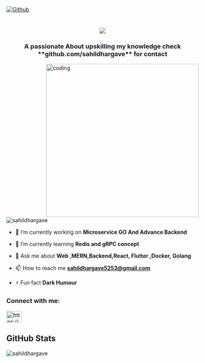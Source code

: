 [![Github](https://img.shields.io/github/followers/sahildhargave?label=Follow&style=social)](https://github.com/sahildhargave)

<h1 align="center">
  <a href="https://git.io/typing-svg">
    <img src="https://readme-typing-svg.herokuapp.com/?lines=Hello,+There!+👋;This+is+Sahil+Dhargave...;Nice+to+meet+you!&center=true&size=25">
  </a>
 

</h1>

<h3 align="center">A passionate About upskilling my knowledge check <span color="green"> **github.com/sahildhargave**</span> for contact</h3>
   <img align="right" alt="coding" width="400" src="https://user-images.githubusercontent.com/55389276/140866485-8fb1c876-9a8f-4d6a-98dc-08c4981eaf70.gif">
<p align="left"> <img src="https://komarev.com/ghpvc/?username=sahildhargave&label=Profile%20views&color=0e75b6&style=flat" alt="sahildhargave" /> </p>

- 🔭 I’m currently working on **Microservice GO And Advance Backend**

- 🌱 I’m currently learning **Redis and gRPC concept**

- 💬 Ask me about **Web ,MERN,Backend,React, Flutter ,Docker, Golang**

- 📫 How to reach me **sahildhargave5253@gmail.com**

- ⚡ Fun fact **Dark Humour**

<h3 align="left">Connect with me:</h3>
<p align="left">
<a href="https://linkedin.com/in/https://www.linkedin.com/in/sahil-dhargave-b4a0b7230/" target="blank"><img align="center" src="https://raw.githubusercontent.com/rahuldkjain/github-profile-readme-generator/master/src/images/icons/Social/linked-in-alt.svg" alt="https://www.linkedin.com/in/sahil-dhargave-b4a0b7230/" height="30" width="40" /></a>
</p>


<p>


<h2>GitHub Stats</h2>
<p><img align="left" src="https://github-readme-stats.vercel.app/api/top-langs?username=sahildhargave&show_icons=true&locale=en&layout=compact" alt="sahildhargave" /></p>





</p>




<!-- Nothing weird to see here -->
